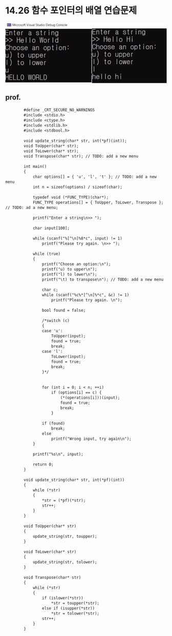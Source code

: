 # 14.26 함수 포인터의 배열 연습문제
![](../images/chapter14/func7.png)

 ## prof.
            #define _CRT_SECURE_NO_WARNINGS
            #include <stdio.h>
            #include <ctype.h>
            #include <stdlib.h>
            #include <stdbool.h>

            void update_string(char* str, int(*pf)(int));
            void ToUpper(char* str);
            void ToLower(char* str);
            void Transpose(char* str); // TODO: add a new menu

            int main()
            {
                char options[] = { 'u', 'l', 't' }; // TODO: add a new menu
                int n = sizeof(options) / sizeof(char);

                typedef void (*FUNC_TYPE)(char*);
                FUNC_TYPE operations[] = { ToUpper, ToLower, Transpose }; // TODO: ad a new menu;

                printf("Enter a string\n>> ");

                char input[100];
                
                while (scanf("%[^\n]%8*c", input) != 1)
                    printf("Please try again. \n>> ");

                while (true)
                {
                    printf("Choose an option:\n");
                    printf("u) to upper\n");
                    printf("l) to lower\n");
                    printf("\t) to transpose\n"); // TODO: add a new menu

                    char c;
                    while (scanf("%c%*[^\n]%*c", &c) != 1)
                        printf("Please try again. \n");

                    bool found = false;

                    /*switch (c)
                    {
                    case 'u':
                        ToUpper(input);
                        found = true;
                        break;
                    case 'l':
                        ToLower(input);
                        found = true;
                        break;
                    }*/


                    for (int i = 0; i < n; ++i)
                        if (options[i] == c) {
                            (*(operations[i]))(input);
                            found = true;
                            break;
                        }

                    if (found)
                        break;
                    else
                        printf("Wrong input, try again\n");
                }
                
                printf("%s\n", input);
                
                return 0;
            }

            void update_string(char* str, int(*pf)(int))
            {
                while (*str)
                {
                    *str = (*pf)(*str);
                    str++;
                }
            }

            void ToUpper(char* str)
            {
                update_string(str, toupper);
            }

            void ToLower(char* str)
            {
                update_string(str, tolower);
            }

            void Transpose(char* str)
            {
                while (*str)
                {
                    if (islower(*str))
                        *str = toupper(*str);
                    else if (isupper(*str))
                        *str = tolower(*str);
                    str++;
                }
            }